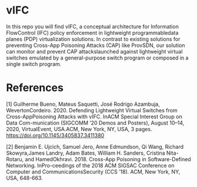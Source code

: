 # vIFC

In this repo you will find vIFC, a conceptual architecture for Information FlowControl (IFC) policy enforcement in lightweight programmabledata planes (PDP) virtualization solutions. In contrast to existing solutions for preventing Cross-App Poisoning Attacks (CAP) like ProvSDN, our solution can monitor and prevent CAP attackslaunched against lightweight virtual switches emulated by a general-purpose switch program or composed in a single switch program.

# References

[1] Guilherme Bueno, Mateus Saquetti, José Rodrigo Azambuja, WevertonCordeiro. 2020. Defending Lightweight Virtual Switches from Cross-AppPoisoning Attacks with vIFC. InACM Special Interest Group on Data Com-munication (SIGCOMM ’20 Demos and Posters), August 10–14, 2020, VirtualEvent, USA.ACM, New York, NY, USA, 3 pages. https://doi.org/10.1145/3405837.3411380
      
[2] Benjamin E. Ujcich, Samuel Jero, Anne Edmundson, Qi Wang, Richard Skowyra,James Landry, Adam Bates, William H. Sanders, Cristina Nita-Rotaru, and HamedOkhravi. 2018. Cross-App Poisoning in Software-Defined Networking. InPro-ceedings of the 2018 ACM SIGSAC Conference on Computer and CommunicationsSecurity (CCS ’18). ACM, New York, NY, USA, 648-663.
